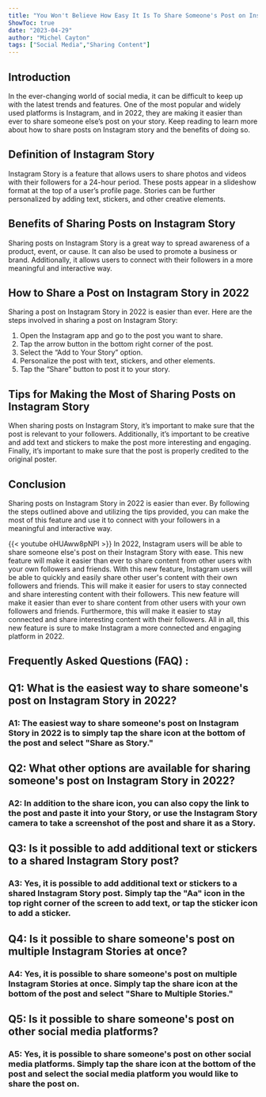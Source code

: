 ```yaml
---
title: "You Won't Believe How Easy It Is To Share Someone's Post on Instagram Story in 2022!"
ShowToc: true 
date: "2023-04-29"
author: "Michel Cayton" 
tags: ["Social Media","Sharing Content"]
---
```

## Introduction

In the ever-changing world of social media, it can be difficult to keep up with the latest trends and features. One of the most popular and widely used platforms is Instagram, and in 2022, they are making it easier than ever to share someone else’s post on your story. Keep reading to learn more about how to share posts on Instagram story and the benefits of doing so. 

## Definition of Instagram Story

Instagram Story is a feature that allows users to share photos and videos with their followers for a 24-hour period. These posts appear in a slideshow format at the top of a user’s profile page. Stories can be further personalized by adding text, stickers, and other creative elements. 

## Benefits of Sharing Posts on Instagram Story

Sharing posts on Instagram Story is a great way to spread awareness of a product, event, or cause. It can also be used to promote a business or brand. Additionally, it allows users to connect with their followers in a more meaningful and interactive way. 

## How to Share a Post on Instagram Story in 2022

Sharing a post on Instagram Story in 2022 is easier than ever. Here are the steps involved in sharing a post on Instagram Story:

1. Open the Instagram app and go to the post you want to share.
2. Tap the arrow button in the bottom right corner of the post.
3. Select the “Add to Your Story” option.
4. Personalize the post with text, stickers, and other elements.
5. Tap the “Share” button to post it to your story.

## Tips for Making the Most of Sharing Posts on Instagram Story

When sharing posts on Instagram Story, it’s important to make sure that the post is relevant to your followers. Additionally, it’s important to be creative and add text and stickers to make the post more interesting and engaging. Finally, it’s important to make sure that the post is properly credited to the original poster. 

## Conclusion

Sharing posts on Instagram Story in 2022 is easier than ever. By following the steps outlined above and utilizing the tips provided, you can make the most of this feature and use it to connect with your followers in a meaningful and interactive way.

{{< youtube oHUAww8pNPI >}} 
In 2022, Instagram users will be able to share someone else's post on their Instagram Story with ease. This new feature will make it easier than ever to share content from other users with your own followers and friends. With this new feature, Instagram users will be able to quickly and easily share other user's content with their own followers and friends. This will make it easier for users to stay connected and share interesting content with their followers. This new feature will make it easier than ever to share content from other users with your own followers and friends. Furthermore, this will make it easier to stay connected and share interesting content with their followers. All in all, this new feature is sure to make Instagram a more connected and engaging platform in 2022.

## Frequently Asked Questions (FAQ) :
<h2>Q1: What is the easiest way to share someone's post on Instagram Story in 2022?</h2>

<h3>A1: The easiest way to share someone's post on Instagram Story in 2022 is to simply tap the share icon at the bottom of the post and select "Share as Story."</h3>

<h2>Q2: What other options are available for sharing someone's post on Instagram Story in 2022?</h2>

<h3>A2: In addition to the share icon, you can also copy the link to the post and paste it into your Story, or use the Instagram Story camera to take a screenshot of the post and share it as a Story.</h3>

<h2>Q3: Is it possible to add additional text or stickers to a shared Instagram Story post?</h2>

<h3>A3: Yes, it is possible to add additional text or stickers to a shared Instagram Story post. Simply tap the "Aa" icon in the top right corner of the screen to add text, or tap the sticker icon to add a sticker.</h3>

<h2>Q4: Is it possible to share someone's post on multiple Instagram Stories at once?</h2>

<h3>A4: Yes, it is possible to share someone's post on multiple Instagram Stories at once. Simply tap the share icon at the bottom of the post and select "Share to Multiple Stories."</h3>

<h2>Q5: Is it possible to share someone's post on other social media platforms?</h2>

<h3>A5: Yes, it is possible to share someone's post on other social media platforms. Simply tap the share icon at the bottom of the post and select the social media platform you would like to share the post on.</h3>


